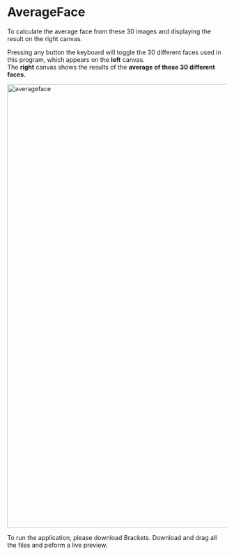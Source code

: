 # AverageFace
 To calculate the average face from these 30 images and displaying the result on the right canvas.

Pressing any button the keyboard will toggle the 30 different faces used in this program, which appears on the **left** canvas.  
The **right** canvas shows the results of the **average of these 30 different faces.**  

<img width="1020" alt="averageface" src="https://user-images.githubusercontent.com/88428142/196114205-ffccb935-2888-45a2-bd60-96253c5defcb.png">

To run the application, please download Brackets. Download and drag all the files and peform a live preview.
